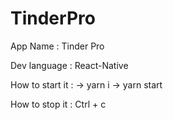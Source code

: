 # TinderPro

App Name : Tinder Pro

Dev language : React-Native

How to start it :
-> yarn i
-> yarn start

How to stop it :
Ctrl + c
